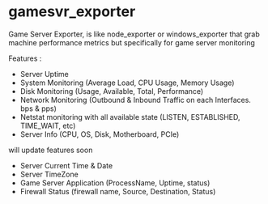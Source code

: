 # gamesvr_exporter
Game Server Exporter, is like node_exporter or windows_exporter that grab machine performance metrics but specifically for game server monitoring

Features :
- Server Uptime
- System Monitoring (Average Load, CPU Usage, Memory Usage)
- Disk Monitoring (Usage, Available, Total, Performance)
- Network Monitoring (Outbound & Inbound Traffic on each Interfaces. bps & pps)
- Netstat monitoring with all available state (LISTEN, ESTABLISHED, TIME_WAIT, etc)
- Server Info (CPU, OS, Disk, Motherboard, PCIe)

will update features soon
- Server Current Time & Date
- Server TimeZone
- Game Server Application (ProcessName, Uptime, status)
- Firewall Status (firewall name, Source, Destination, Status)
